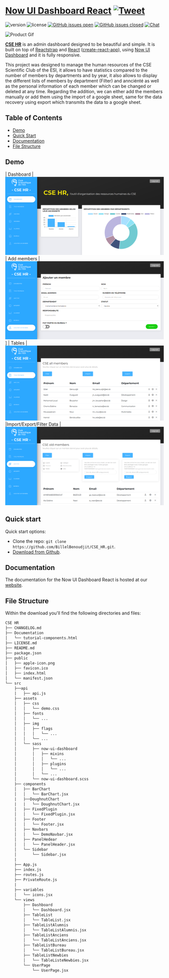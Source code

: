 # [Now UI Dashboard React](https://demos.creative-tim.com/now-ui-dashboard-react/#/dashboard) [![Tweet](https://img.shields.io/twitter/url/http/shields.io.svg?style=social&logo=twitter)](https://twitter.com/intent/tweet?url=https%3A%2F%2Fdemos.creative-tim.com%2Fnow-ui-dashboard-react%2F%23%2Fdashboard&text=Now%20UI%20Dashboard%20React%20by%20Creative%20Tim%20%7C%20Free%20React%20Admin%20Template&original_referer=http%3A%2F%2Flocalhost%3A3000%2Fdashboard&via=creativetim&hashtags=react%2Cbootstrap)



![version](https://img.shields.io/badge/version-1.2.0-blue.svg) ![license](https://img.shields.io/badge/license-MIT-blue.svg) [![GitHub issues open](https://img.shields.io/github/issues/creativetimofficial/now-ui-dashboard-react.svg?maxAge=2592000)]() [![GitHub issues closed](https://img.shields.io/github/issues-closed-raw/creativetimofficial/now-ui-dashboard-react.svg?maxAge=2592000)]() [![Chat](https://img.shields.io/badge/chat-on%20discord-7289da.svg)](https://discord.gg/E4aHAQy)

![Product Gif](./now-ui-dashboard-react.gif)

**[CSE HR](https://demos.creative-tim.com/now-ui-dashboard-react/#/admin/dashboard)** is an admin dashboard designed to be beautiful and simple. It is built on top of [Reactstrap](https://reactstrap.github.io/) and [React](https://reactjs.org/) ([create-react-app](https://github.com/facebook/create-react-app)), using [Now UI Dashboard](https://www.creative-tim.com/product/now-ui-dashboard) and it is fully responsive.

This project was designed to manage the human resources of the CSE Scientific Club of the ESI, it allows to have statistics compared to the number of members by departments and by year, it also allows to display the different lists of members by department (Filter) and annciénté as well as the personal information of each member which can be changed or deleted at any time. Regarding the addition, we can either add the members manually or add them using the import of a google sheet, same for the data recovery using export which transmits the data to a google sheet.

## Table of Contents

* [Demo](#demo)
* [Quick Start](#quick-start)
* [Documentation](#documentation)
* [File Structure](#file-structure)

## Demo

| Dashboard | 
![Start page](./src/assets/github/stats.png)
| Add members | 
![Add user page](./src/assets/github/add_user.png)]
| Tables |  
![Tables page ](./src/assets/github/tables.png)
|Import/Export/Filter Data | 
![Import/Export/Filter Data](./src/assets/github/import_export_filter.png)

## Quick start

Quick start options:

- Clone the repo: `git clone https://github.com/BillelBenoudjit/CSE_HR.git`.
- [Download from Github](https://github.com/BillelBenoudjit/CSE_HR).


## Documentation
The documentation for the Now UI Dashboard React is hosted at our [website](https://demos.creative-tim.com/now-ui-dashboard-react/#/documentation/tutorial).


## File Structure

Within the download you'll find the following directories and files:

```
CSE HR
├── CHANGELOG.md
├── Documentation
│   └── tutorial-components.html
├── LICENSE.md
├── README.md
├── package.json
├── public
│   ├── apple-icon.png
│   ├── favicon.ico
│   ├── index.html
│   └── manifest.json
└── src
    ├──api
    |   ├── api.js
    ├── assets
    │   ├── css
    │   │   └── demo.css
    │   ├── fonts
    │   │   └── ...
    │   ├── img
    │   │   ├── flags
    │   │   │   └── ...
    │   │   └── ...
    │   └── sass
    │       ├── now-ui-dashboard
    │       │   ├── mixins
    │       │   │   └── ...
    │       │   ├── plugins
    │       │   │   └── ...
    │       │   └── ...
    │       └── now-ui-dashboard.scss
    ├── components
    │   ├── BarChart
    │   │   └── BarChart.jsx
    |   ├──DoughnutChart
    |   |   └── DoughnutChart.jsx
    │   ├── FixedPlugin
    │   │   └── FixedPlugin.jsx
    │   ├── Footer
    │   │   └── Footer.jsx
    │   ├── Navbars
    │   │   └── DemoNavbar.jsx
    │   ├── PanelHedear
    │   │   └── PanelHeader.jsx
    │   └── Sidebar
    │       └── Sidebar.jsx
    |
    ├── App.js
    ├── index.js
    ├── routes.js
    ├── PrivateRoute.js
    |
    ├── variables
    │   └── icons.jsx
    └── views
        ├── Dashboard
        │   └── Dashboard.jsx
        ├── TableList
        │   └── TableList.jsx
        ├── TableListAlumnis
        │   └── TableListAlumnis.jsx
        ├── TableListAnciens
        │   └── TableListAnciens.jsx
        ├── TableListBureau
        │   └── TableListBureau.jsx
        ├── TableListNewbies
        │   └── TableListeNewbies.jsx
        └── UserPage
            └── UserPage.jsx
```